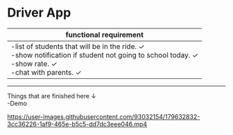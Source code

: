 # Driver App

<table class="table">
  <thead>
    <tr>
      <th scope="col">functional requirement</th>
    </tr>
  </thead>
  <tbody>
    <tr>
      <td scope="row">
          -list of students that will be in the ride. <span>&#10003;</span>
          <br>
          -show notification if student not going to school today. <span>&#10003;</span>
          <br>
          -show rate. <span>&#10003;</span>
          <br>
          -chat with parents. <span>&#10003;</span>
      </td>
    </tr>
  </tbody>
</table>


<hr>
Things that are finished here <span>&#8595;</span> 
<br>
-Demo

https://user-images.githubusercontent.com/93032154/179632832-3cc36226-1af9-465e-b5c5-dd7dc3eee046.mp4

